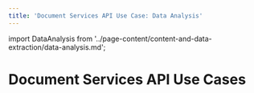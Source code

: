 ```yaml
---
title: 'Document Services API Use Case: Data Analysis'
---
```


import DataAnalysis from '../page-content/content-and-data-extraction/data-analysis.md';


<Hero slots="heading" variant="fullwidth" theme="dark"  customLayout className="herobgImage"/>

# Document Services API Use Cases

<MenuWrapperComponent  slots="content"  repeat="1" theme="lightest"/>

<DataAnalysis />